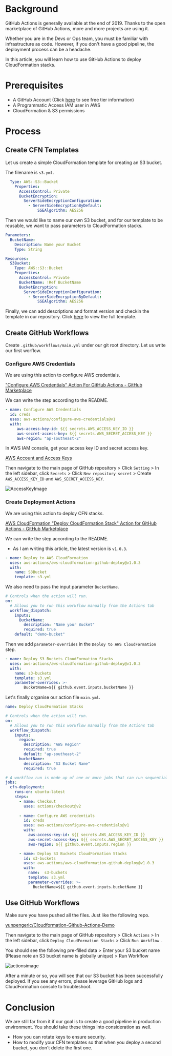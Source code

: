 # Background

GitHub Actions is generally available at the end of 2019. Thanks to the open marketplace of GitHub Actions, more and more projects are using it. 

Whether you are in the Devs or Ops team, you must be familiar with infrastructure as code. However, if you don't have a good pipeline, the deployment process can be a headache.

In this article, you will learn how to use GitHub Actions to deploy CloudFormation stacks.

# Prerequisites

- A GitHub Account (Click [here](https://docs.github.com/en/github/setting-up-and-managing-billing-and-payments-on-github/about-billing-for-github-actions) to see free tier information)
- A Programmatic Access IAM user in AWS
- CloudFormation & S3 permissions

# Process

## Create CFN Templates

Let us create a simple CloudFormation template for creating an S3 bucket.

The filename is `s3.yml`.

```yaml
  Type: AWS::S3::Bucket
    Properties:
      AccessControl: Private
      BucketEncryption:
        ServerSideEncryptionConfiguration:
          - ServerSideEncryptionByDefault:
              SSEAlgorithm: AES256
```

Then we would like to name our own S3 bucket, and for our template to be reusable, we want to pass parameters to CloudFormation stacks.

```yaml
Parameters:
  BucketName:
    Description: Name your Bucket
    Type: String

Resources:
  S3Bucket:
    Type: AWS::S3::Bucket
    Properties:
      AccessControl: Private
      BucketName: !Ref BucketName
      BucketEncryption:
        ServerSideEncryptionConfiguration:
          - ServerSideEncryptionByDefault:
              SSEAlgorithm: AES256
```

Finally, we can add descriptions and format version and checkin the template in our repository.  Click [here](https://github.com/yunpengeric/Cloudformation-Github-Actions-Demo/blob/main/s3.yml) to view the full template.

## Create GitHub Workflows

Create `.github/workflows/main.yml` under our git root directory.  Let us write our first worflow.

### Configure AWS Credentials

We are using this action to configure AWS credentials.

["Configure AWS Credentials" Action For GitHub Actions - GitHub Marketplace](https://github.com/marketplace/actions/configure-aws-credentials-action-for-github-actions)

We can write the step according to the README.

```yaml
- name: Configure AWS Credentials
  id: creds
  uses: aws-actions/configure-aws-credentials@v1
  with:
     aws-access-key-id: ${{ secrets.AWS_ACCESS_KEY_ID }}
     aws-secret-access-key: ${{ secrets.AWS_SECRET_ACCESS_KEY }}
     aws-region: "ap-southeast-2"
```

In AWS IAM console, get your access key ID and secret access key.

[AWS Account and Access Keys](https://docs.aws.amazon.com/powershell/latest/userguide/pstools-appendix-sign-up.html)

Then navigate to the main page of  GitHub repository > Click `Setting` > In the left sidebar, click `Secrets` > Click `New repository secret` >  Create `AWS_ACCESS_KEY_ID` and `AWS_SECRET_ACCESS_KEY`.

![AccessKeyImage](https://dev-to-uploads.s3.amazonaws.com/uploads/articles/bh74157kvi8e4k7bh6lc.png)

### Create Deployment Actions

We are using this action to deploy CFN stacks. 

[AWS CloudFormation "Deploy CloudFormation Stack" Action for GitHub Actions - GitHub Marketplace](https://github.com/marketplace/actions/aws-cloudformation-deploy-cloudformation-stack-action-for-github-actions)

We can write the step according to the README.

- As I am writing this article, the latest version is `v1.0.3`.

```yaml
- name: Deploy to AWS CloudFormation
  uses: aws-actions/aws-cloudformation-github-deploy@v1.0.3
  with:
    name: S3Bucket
    template: s3.yml
```

We also need to pass the input parameter `BucketName`.

```yaml
# Controls when the action will run.
on:
  # Allows you to run this workflow manually from the Actions tab
  workflow_dispatch:
    inputs:
      BucketName:
        description: "Name your Bucket"
        required: true
	default: "demo-bucket"
```

Then we add `parameter-overrides` in the `Deploy to AWS CloudFormation` step.

```yaml
- name: Deploy S3 Buckets CloudFormation Stacks
  uses: aws-actions/aws-cloudformation-github-deploy@v1.0.3
  with:
    name: s3-buckets
    template: s3.yml
    parameter-overrides: >-
    	BucketName=${{ github.event.inputs.bucketName }}
```

Let's finally organise our action file `main.yml`.

```yaml
name: Deploy CloudFormation Stacks

# Controls when the action will run.
on:
  # Allows you to run this workflow manually from the Actions tab
  workflow_dispatch:
    inputs:
      region:
        description: "AWS Region"
        required: true
        default: "ap-southeast-2"
      bucketName:
        description: "S3 Bucket Name"
        required: true

# A workflow run is made up of one or more jobs that can run sequentially or in parallel
jobs:
  cfn-deployment:
    runs-on: ubuntu-latest
    steps:
      - name: Checkout
        uses: actions/checkout@v2
        
      - name: Configure AWS credentials
        id: creds
        uses: aws-actions/configure-aws-credentials@v1
        with:
          aws-access-key-id: ${{ secrets.AWS_ACCESS_KEY_ID }}
          aws-secret-access-key: ${{ secrets.AWS_SECRET_ACCESS_KEY }}
          aws-region: ${{ github.event.inputs.region }} 

      - name: Deploy S3 Buckets CloudFormation Stacks
        id: s3-buckets
        uses: aws-actions/aws-cloudformation-github-deploy@v1.0.3
        with:
          name:  s3-buckets
          template: s3.yml
          parameter-overrides: >-
            BucketName=${{ github.event.inputs.bucketName }}
```

## Use GitHub Workflows

Make sure you have pushed all the files. Just like the following repo.

[yunpengeric/Cloudformation-Github-Actions-Demo](https://github.com/yunpengeric/Cloudformation-Github-Actions-Demo)

Then navigate to the main page of  GitHub repository > Click `Actions` > In the left sidebar, click `Deploy CloudFormation Stacks` >  Click `Run Workflow` .

You should see the following pre-filled data > Enter your S3 bucket name (Please note an S3 bucket name is globally unique) > Run Workflow

![actionsimage](https://dev-to-uploads.s3.amazonaws.com/uploads/articles/7wj9nby1ca23s3ucdohn.png)

After a minute or so, you will see that our S3 bucket has been successfully deployed. If you see any errors, please leverage GitHub logs and CloudFormation console to troubleshoot. 

# Conclusion

We are still far from it if our goal is to create a good pipeline in production environment. You should take these things into consideration as well.

- How you can rotate keys to ensure security.
- How to modify your CFN templates so that when you deploy a second bucket, you don't delete the first one.
